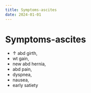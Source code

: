```yaml
---
title: Symptoms-ascites
date: 2024-01-01
---
```


# Symptoms-ascites

- ↑ abd girth,
- wt gain,
- new abd hernia,
- abd pain,
- dyspnea,
- nausea,
- early satiety
